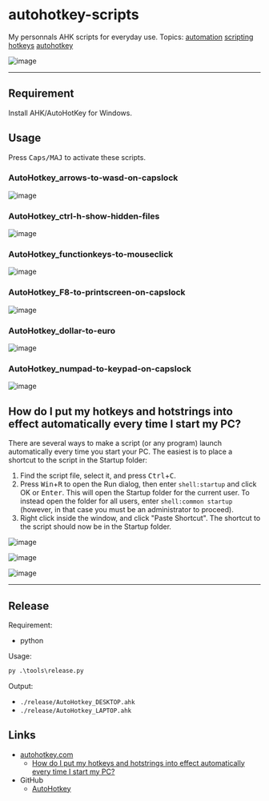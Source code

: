 # autohotkey-scripts

My personnals AHK scripts for everyday use. Topics: 
 [automation](https://github.com/topics/automation) 
 [scripting](https://github.com/topics/scripting) 
 [hotkeys](https://github.com/topics/hotkeys) 
 [autohotkey](https://github.com/topics/autohotkey) 

![image](docs/keyboard.jpg)

----

## Requirement

Install AHK/AutoHotKey for Windows.

## Usage

Press <kbd>Caps/MAJ</kbd> to activate these scripts.

### AutoHotkey_arrows-to-wasd-on-capslock

![image](scripts/AutoHotkey_arrows-to-wasd-on-capslock.jpg)

### AutoHotkey_ctrl-h-show-hidden-files

![image](scripts/AutoHotkey_ctrl-h-show-hidden-files.jpg)

### AutoHotkey_functionkeys-to-mouseclick

![image](scripts/AutoHotkey_functionkeys-to-mouseclick.jpg)

### AutoHotkey_F8-to-printscreen-on-capslock

![image](scripts/AutoHotkey_F8-to-printscreen-on-capslock.jpg)

### AutoHotkey_dollar-to-euro

![image](scripts/AutoHotkey_dollar-to-euro.jpg)

### AutoHotkey_numpad-to-keypad-on-capslock

![image](scripts/AutoHotkey_numpad-to-keypad-on-capslock.jpg)


## How do I put my hotkeys and hotstrings into effect automatically every time I start my PC?

There are several ways to make a script (or any program) launch automatically every time you start your PC. The easiest is to place a shortcut to the script in the Startup folder:

1. Find the script file, select it, and press <kbd>Ctrl</kbd>+<kbd>C</kbd>.
2. Press <kbd>Win</kbd>+<kbd>R</kbd> to open the Run dialog, then enter `shell:startup` and click OK or <kbd>Enter</kbd>. This will open the Startup folder for the current user. To instead open the folder for all users, enter `shell:common startup` (however, in that case you must be an administrator to proceed).
3. Right click inside the window, and click "Paste Shortcut". The shortcut to the script should now be in the Startup folder.


![image](docs/howto-windows-startup-1.png)

![image](docs/howto-windows-startup-2.png)

![image](docs/howto-windows-startup-3.png)

---

## Release

Requirement:
- python

Usage:
```python
py .\tools\release.py
```
Output:
- `./release/AutoHotkey_DESKTOP.ahk`
- `./release/AutoHotkey_LAPTOP.ahk`

## Links

- [autohotkey.com](https://autohotkey.com)
  - [How do I put my hotkeys and hotstrings into effect automatically every time I start my PC?](https://www.autohotkey.com/docs/v1/FAQ.htm#Startup)
- GitHub
  - [ AutoHotkey](https://github.com/AutoHotkey/AutoHotkey)
